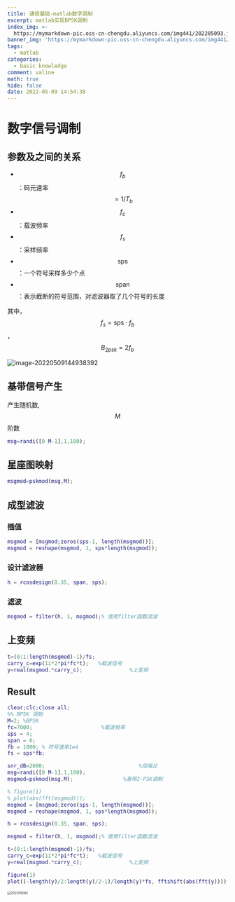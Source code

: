 ```yaml
---
title: 通信基础-matlab数字调制
excerpt: matlab实现BPSK调制
index_img: >-
  https://mymarkdown-pic.oss-cn-chengdu.aliyuncs.com/img441/202205093.jpg
banner_img: 'https://mymarkdown-pic.oss-cn-chengdu.aliyuncs.com/img441/1638523690670.jpg'
tags:
  - matlab
categories:
  - basic knowledge
comment: valine
math: true
hide: false
date: 2022-05-09 14:54:38
---
```


# 数字信号调制

## 参数及之间的关系

- $$f_b$$：码元速率$$=1/T_b$$
- $$f_c$$：载波频率
- $$f_s$$：采样频率
- $$\text{sps}$$：一个符号采样多少个点
- $$\text{span}$$：表示截断的符号范围，对滤波器取了几个符号的长度

其中，$$f_s=\text{sps}\cdot f_b$$，$$B_{2psk}=2f_b$$

![image-20220509144938392](https://mymarkdown-pic.oss-cn-chengdu.aliyuncs.com/img441/image-20220509144938392.png)

## 基带信号产生

产生随机数,$$M$$阶数

```matlab
msg=randi([0 M-1],1,100);
```

## 星座图映射

```matlab
msgmod=pskmod(msg,M);
```

## 成型滤波

### 插值

```matlab
msgmod = [msgmod;zeros(sps-1, length(msgmod))];
msgmod = reshape(msgmod, 1, sps*length(msgmod));
```

### 设计滤波器

```matlab
h = rcosdesign(0.35, span, sps);
```

### 滤波

```matlab
msgmod = filter(h, 1, msgmod);% 使用filter函数滤波
```

## 上变频

```matlab
t=(0:1:length(msgmod)-1)/fs;   
carry_c=exp(1i*2*pi*fc*t);   %载波信号
y=real(msgmod.*carry_c);               %上变频
```

## Result

```matlab
clear;clc;close all;
%% BPSK 调制
M=2; %BPSK
fc=7000;                      %载波频率
sps = 4;
span = 6;
fb = 1000; % 符号速率1e4
fs = sps*fb;

snr_dB=2000;                              %信噪比
msg=randi([0 M-1],1,100);   
msgmod=pskmod(msg,M);                %基带2-PSK调制

% figure(1)
% plot(abs(fft(msgmod)));
msgmod = [msgmod;zeros(sps-1, length(msgmod))];
msgmod = reshape(msgmod, 1, sps*length(msgmod));

h = rcosdesign(0.35, span, sps);

msgmod = filter(h, 1, msgmod);% 使用filter函数滤波

t=(0:1:length(msgmod)-1)/fs;   
carry_c=exp(1i*2*pi*fc*t);   %载波信号
y=real(msgmod.*carry_c);               %上变频

figure(1)
plot((-length(y)/2:length(y)/2-1)/length(y)*fs, fftshift(abs(fft(y))))
```

<img src="https://mymarkdown-pic.oss-cn-chengdu.aliyuncs.com/img441/202205093.jpg" alt="202205093" style="zoom: 50%;" />



